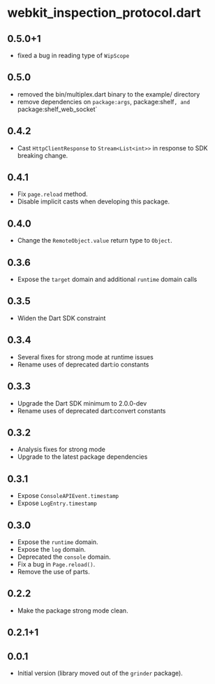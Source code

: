 # webkit_inspection_protocol.dart

## 0.5.0+1
- fixed a bug in reading type of `WipScope`

## 0.5.0
- removed the bin/multiplex.dart binary to the example/ directory
- remove dependencies on `package:args`, package:shelf`, and `package:shelf_web_socket`

## 0.4.2
- Cast `HttpClientResponse` to `Stream<List<int>>` in response to
  SDK breaking change.

## 0.4.1
- Fix `page.reload` method.
- Disable implicit casts when developing this package.

## 0.4.0
- Change the `RemoteObject.value` return type to `Object`.

## 0.3.6
- Expose the `target` domain and additional `runtime` domain calls

## 0.3.5
- Widen the Dart SDK constraint

## 0.3.4
- Several fixes for strong mode at runtime issues
- Rename uses of deprecated dart:io constants

## 0.3.3
- Upgrade the Dart SDK minimum to 2.0.0-dev
- Rename uses of deprecated dart:convert constants

## 0.3.2
- Analysis fixes for strong mode
- Upgrade to the latest package dependencies

## 0.3.1
- Expose `ConsoleAPIEvent.timestamp`
- Expose `LogEntry.timestamp`

## 0.3.0
- Expose the `runtime` domain.
- Expose the `log` domain.
- Deprecated the `console` domain.
- Fix a bug in `Page.reload()`.
- Remove the use of parts.

## 0.2.2
- Make the package strong mode clean.

## 0.2.1+1

## 0.0.1

- Initial version (library moved out of the `grinder` package).
